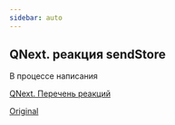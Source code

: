 ```yaml
---
sidebar: auto
---
```


## QNext. реакция sendStore

В процессе написания



[QNext. Перечень реакций](/docs-test/ph/reactions)

[Original](https://telegra.ph/QNext-admin-reaction-sendStore-05-09)